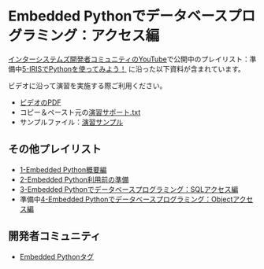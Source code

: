 # Embedded Pythonでデータベースプログラミング：アクセス編

[インターシステムズ開発者コミュニティのYouTube](https://www.youtube.com/channel/UC-fNl739w4X0K6_vkcE76GQ)で公開中のプレイリスト：準備中[5-IRISでPythonを使ってみよう！]() に沿った以下資料が含まれています。

ビデオに沿って演習を実施する際ご利用ください。

- [ビデオのPDF](./EmbeddedPython-IRISでPythonを使ってみよう！.pdf)
- コピー＆ペースト元の[演習サポート.txt](./演習サポート-IRISでPythonを使ってみよう！.txt)
- サンプルファイル：[演習サンプル](./演習サンプル)


## その他プレイリスト

- [1-Embedded Python概要編](https://www.youtube.com/playlist?list=PLzSN_5VbNaxBowDUZQfqL3bvaXpkCMPW2)
- [2-Embedded Python利用前の準備](https://www.youtube.com/playlist?list=PLzSN_5VbNaxCqdcK4yiFwzXe041RBtD6V)
- [3-Embedded Pythonでデータベースプログラミング：SQLアクセス編](https://www.youtube.com/playlist?list=PLzSN_5VbNaxDAPjSBe5F-uGbGkoJqcerL)
- 準備中[4-Embedded Pythonでデータベースプログラミング：Objectアクセス編]()

## 開発者コミュニティ
- [Embedded Pythonタグ](https://jp.community.intersystems.com/tags/embedded-python)